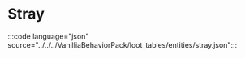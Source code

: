 # Stray

:::code language="json" source="../../../VanilliaBehaviorPack/loot_tables/entities/stray.json":::